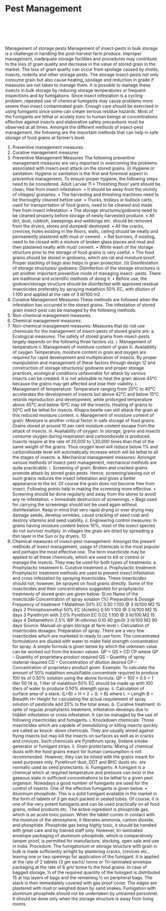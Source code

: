 # Pest Management

<figure><img src="../../../.gitbook/assets/image (26).png" alt=""><figcaption></figcaption></figure>

<figure><img src="../../../.gitbook/assets/image (37).png" alt=""><figcaption></figcaption></figure>

<figure><img src="../../../.gitbook/assets/image (38).png" alt=""><figcaption></figcaption></figure>

<figure><img src="../../../.gitbook/assets/image (4).png" alt=""><figcaption></figcaption></figure>

<figure><img src="../../../.gitbook/assets/image (8).png" alt=""><figcaption></figcaption></figure>

<figure><img src="../../../.gitbook/assets/image (2).png" alt=""><figcaption></figcaption></figure>

Management of storage pests Management of insect-pests in bulk storage is a challenge in handling the post-harvest farm produce. Improper management, inadequate storage facilities and procedures may contribute to the loss of grain quality and decrease in the value of stored grain in the market. The loss of grain quality can occur from spoilage caused by molds, insects, rodents and other storage pests. The storage insect-pests not only consume grain but also cause heating, spoilage and reduction in grade if measures are not taken to manage them. It is possible to manage these insects in bulk storage by reducing storage temperatures or frequent inspections and by fumigations. Since insect infestation is a cycling problem, repeated use of chemical fumigants may cause problems more severe than insect contaminated grain. Enough care should be exercised in using fumigants since some can create serious residue hazards. Most of the fumigants are lethal or acutely toxic to human beings at concentrations effective against insects and elaborative safety precautions must be observed at all times. Amongst the different methods of insect-pest management, the following are the important methods that can help in safe storage of food grains at farmer’s level.

1. Preventive management measures
2. Curative management measures
3. Preventive Management Measures The following preventive management measures are very important in overcoming the problems associated with insect-pest attack on the stored grains. (i) Hygiene or sanitation: Hygiene or sanitation is the first and foremost aspect in preventive management. To ensure proper hygiene, the following steps need to be considered. Adult Larvae 11 • Threshing floor/ yard should be clean, free from insect infestation. • It should be away from the vicinity of villages/ granaries. • The harvesting and threshing machines need to be thoroughly cleaned before use. • Trucks, trolleys or bullock carts, used for transportation of food grains, need to be cleaned and made free from insect infestation. • The storage structures/godowns need to be cleaned properly before storage of newly harvested produce. • All dirt, dust, rubbish, sweepings and webbings etc. should be removed from the dryers, stores and dumped/ destroyed. • All the cracks, crevices, holes existing in the floors, walls, ceiling should be neatly and permanently plastered with mud or cement . • Rat burrows, if existing, need to be closed with a mixture of broken glass pieces and mud and then plastered neatly with mud/ cement. • White wash of the storage structure prior to the storage of food grains is very useful. • The food grains should be stored in godowns, which are rat and moisture proof. Proper stacking of bags also helps in grain protection. (ii) Disinfestation of storage structures/ godowns: Disinfection of the storage structures is yet another important preventive mode of managing insect- pests. There are traditional and scientific methods of doing it. • Before use, the godown/storage structure should be disinfected with approved residual insecticides preferably by spraying malathion 50% EC, with dilution of 1:100 and applied at the rate of 3 lit/100 m2 .
4. Curative Management Measures These methods are followed when the infestation has occurred in the stored grains. The infestation of stored grain insect-pest can be managed by the following methods.
5. Non-chemical management measures.
6. Chemical management measures.
7. Non-chemical management measures: Measures that do not use chemicals for the management of insect-pests of stored grains are: a. Ecological measures: The safety of stored grains from insect-pests largely depends on the following three factors viz. i. Management of temperature ii. Management of moisture content of grain iii. Availability of oxygen Temperature, moisture content in grain and oxygen are required for rapid development and multiplication of insects. By proper manipulation and management of these factors through design 12 and construction of storage structures/ godowns and proper storage practices, ecological conditions unfavorable for attack by various insects can be created. It is not advisable to heat the grain above 45°C because the grains may get affected and lose their viability. i. Management of temperature: Temperature ranging from 20°C to 40°C accelerates the development of insects but above 42°C and below 15°C retards reproduction and development, while prolonged temperature above 45°C and below 10°C may kill the insects. Heating of grains to 50°C will be lethal for insects. Khapra beetle can still attack the grain at this reduced moisture content. ii. Management of moisture content of grain: Moisture is another critical factor in safe storage of food grains. Grains stored at around 10 per cent moisture content escape from the attack of insects. iii. Availability of oxygen: In storage, grains and insects consume oxygen during respiration and carbondioxide is produced. Insects respire at the rate of 20,000 to 1,30,000 times than that of the same weight of the grains. Thus oxygen level will reduce below 1% and carbondioxide level will automatically increase which will be lethal to all the stages of insects. a. Mechanical management measures: Amongst various methods of insect-pest management, mechanical methods are quite practicable. i. Screening of grain: Broken and cracked grains promote attack by stored grain pests. Hence, screening/sieving out of such grains reduces the insect infestation and gives a better appearance to the lot. Of course the grain does not become free from insect. Following points help in making the screening more effective. • Screening should be done regularly and away from the stores to avoid any re-infestation. • Immediate destruction of screenings. • Bags used for carrying the screenings should not be used again without disinfestation. Keep in mind that very rapid drying or over drying may damage seeds, develop wrinkles, cause cracking of seed coat and destroy vitamins and seed viability. ii. Engineering control measures: In grains having moisture content below 10%, most of the insect species do not survive/ multiply. In villages the grain are dried by spreading a thin layer in the Sun or by dryers. 13
8. Chemical measures of insect-pest management: Amongst the present methods of insect management, usage of chemicals is the most popular and perhaps the most effective one. The term insecticide may be applied to all these chemicals, which are used to kill or control or manage the insects. They may be used for both types of treatments: a. Prophylactic treatment b. Curative treatment a. Prophylactic treatment: Prophylactic treatment methods are used to prevent insect infestation and cross infestation by spraying insecticides. These insecticides should not, however, be sprayed on food grains directly. Some of the insecticides and their concentrations suggested for prophylactic treatments of stored grain are given below: Sl.no Name of the insecticide Concentration of spray solution (%) Preparation & Dosage Frequency of treatment 1 Malathion 50% EC 0.50 1:100 @ 3 lit/100 M2 15 days 2 Pirimiphosmethyl 50% EC (Actellic) 0.50 1:100 @ 3 lit/100 M2 15 days 3 Pyrethrym with 2.0% Pyrethrin EC 0.02 1:100 @ 3 lit/100 M2 15 days 4 Deltamethrin 2.5% WP (K-othrine) 0.10 40 gm/lit 3 lit/100 M2 90 days Source: Manual on grain storage at farm level i. Calculation of insecticides dosages: Preparation of spray: There are a very few insecticides which are marketed in ready to use form. The concentrated formulations are diluted with water to make field strength concentration for spray. A simple formula is given below by which the unknown value can be worked out from the known values. QP = QS × CD CP where QP – Quantity of proprietary product required QS – Quantity of spray material required CD – Concentration of dilution desired CP – Concentration of proprietary product given. Example: To calculate the amount of 50% malathion emulsifiable concentrate required to produce 100 lts of 0.50% solution using the above formula. QP = 100 × 0.5 = 1 liter 50 14 ie, 1 liter of malathion 50% EC should be made up with 100 liters of water to produce 0.50% strength spray. ii. Calculation of surface area of a stack: (L+B) × H × 2 + (L × B) where L = Length B = Breadth H= Height for calculating the actual requirement of spray solution of pesticide add 20% to the total areas. b. Curative treatment: In spite of regular prophylactic treatment, infestation develops due to hidden infestation or cross infestation. It can be managed by the use of following insecticides and fumigants. i. Knockdown chemicals: Those insecticides which are capable of immobilizing or killing insects quickly are called as knock- down chemicals. They are usually aimed against flying insects but may kill the insects on surfaces as well as in cracks and crevices. Such chemicals are Pyrethrum spray, lindane smoke generator or fumigant strips. ii. Grain protectants: Mixing of chemical dusts with the food grains meant for human consumption is not recommended. However, they can be mixed with the grains meant for seed purposes only. Pyrethrum dust, DDT and BHC dusts etc. are normally used as seed protectants. iii. Fumigants: A fumigant is a chemical which at required temperature and pressure can exist in the gaseous state in sufficient concentrations to be lethal to a given pest organism. Nowadays a good number of fumigants are used for the control of insects. One of the effective fumigants is given below. • Aluminum phosphide: This is a solid fumigant available in the market in the form of tablets of 3 gm each packed in sealed tubes. Of course, it is one of the very potent fumigants and can be used practically on all food grains, milled products etc. The active ingredient is phosphide gas, which is an acute toxic poison. When the tablet comes in contact with the moisture of the atmosphere, it liberates ammonia, carbon dioxide, and phosphide. Phosphide gas being highly toxic, it should be handled with great care and by trained staff only. However, tri-laminated envelope packaging of aluminum-phosphide, which is comparatively tamper proof, is permitted for manufacture, stocking, open sale and use in India. Procedure: The fumigatorium or storage structure with grain in bulk is made sufficiently airtight by plastering cracks, crevices etc., leaving one or two openings for application of the fumigant. It is applied at the rate of 2 tablets (3 gm each)/ tonne or Tri-laminated envelope packaging at the rate of 6 gm/ tonne to the food grains. In case of bagged storage, ½ of the required quantity of the fumigant is distributed 15 at top layers of bags and the remaining ½ on peripheral bags. The stack is then immediately covered with gas proof cover. The edges are plastered with mud or weighed down by sand snakes. Fumigation with aluminum phosphide should not be undertaken by untrained personnel. It should be done only when the storage structure is away from living rooms.
